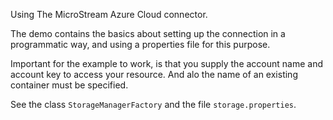Using The MicroStream Azure Cloud connector.

The demo contains the basics about setting up the connection in a programmatic way, and using a properties file for this purpose.

Important for the example to work, is that you supply the account name and account key to access your resource. And alo the name of an existing container must be specified.

See the class `StorageManagerFactory` and the file `storage.properties`.
